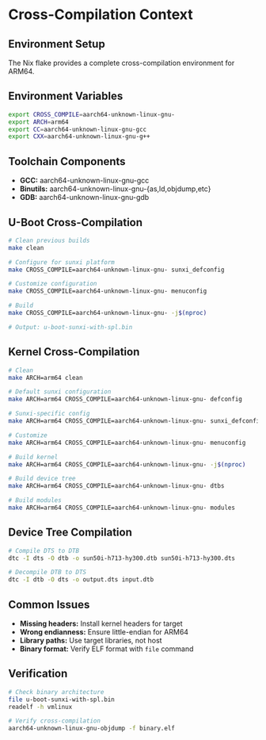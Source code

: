 # Cross-Compilation Context

## Environment Setup
The Nix flake provides a complete cross-compilation environment for ARM64.

## Environment Variables
```bash
export CROSS_COMPILE=aarch64-unknown-linux-gnu-
export ARCH=arm64
export CC=aarch64-unknown-linux-gnu-gcc
export CXX=aarch64-unknown-linux-gnu-g++
```

## Toolchain Components
- **GCC:** aarch64-unknown-linux-gnu-gcc
- **Binutils:** aarch64-unknown-linux-gnu-{as,ld,objdump,etc}
- **GDB:** aarch64-unknown-linux-gnu-gdb

## U-Boot Cross-Compilation
```bash
# Clean previous builds
make clean

# Configure for sunxi platform
make CROSS_COMPILE=aarch64-unknown-linux-gnu- sunxi_defconfig

# Customize configuration
make CROSS_COMPILE=aarch64-unknown-linux-gnu- menuconfig

# Build
make CROSS_COMPILE=aarch64-unknown-linux-gnu- -j$(nproc)

# Output: u-boot-sunxi-with-spl.bin
```

## Kernel Cross-Compilation
```bash
# Clean
make ARCH=arm64 clean

# Default sunxi configuration
make ARCH=arm64 CROSS_COMPILE=aarch64-unknown-linux-gnu- defconfig

# Sunxi-specific config
make ARCH=arm64 CROSS_COMPILE=aarch64-unknown-linux-gnu- sunxi_defconfig

# Customize
make ARCH=arm64 CROSS_COMPILE=aarch64-unknown-linux-gnu- menuconfig

# Build kernel
make ARCH=arm64 CROSS_COMPILE=aarch64-unknown-linux-gnu- -j$(nproc)

# Build device tree
make ARCH=arm64 CROSS_COMPILE=aarch64-unknown-linux-gnu- dtbs

# Build modules
make ARCH=arm64 CROSS_COMPILE=aarch64-unknown-linux-gnu- modules
```

## Device Tree Compilation
```bash
# Compile DTS to DTB
dtc -I dts -O dtb -o sun50i-h713-hy300.dtb sun50i-h713-hy300.dts

# Decompile DTB to DTS
dtc -I dtb -O dts -o output.dts input.dtb
```

## Common Issues
- **Missing headers:** Install kernel headers for target
- **Wrong endianness:** Ensure little-endian for ARM64
- **Library paths:** Use target libraries, not host
- **Binary format:** Verify ELF format with `file` command

## Verification
```bash
# Check binary architecture
file u-boot-sunxi-with-spl.bin
readelf -h vmlinux

# Verify cross-compilation
aarch64-unknown-linux-gnu-objdump -f binary.elf
```